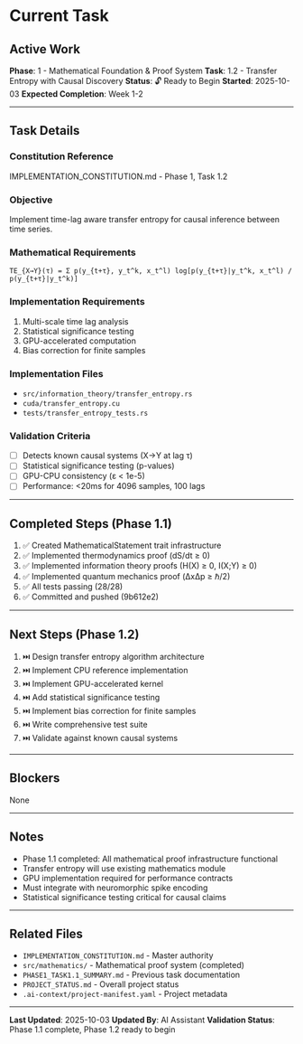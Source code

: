 # Current Task

## Active Work

**Phase**: 1 - Mathematical Foundation & Proof System
**Task**: 1.2 - Transfer Entropy with Causal Discovery
**Status**: 🔓 Ready to Begin
**Started**: 2025-10-03
**Expected Completion**: Week 1-2

---

## Task Details

### Constitution Reference
IMPLEMENTATION_CONSTITUTION.md - Phase 1, Task 1.2

### Objective
Implement time-lag aware transfer entropy for causal inference between time series.

### Mathematical Requirements
```
TE_{X→Y}(τ) = Σ p(y_{t+τ}, y_t^k, x_t^l) log[p(y_{t+τ}|y_t^k, x_t^l) / p(y_{t+τ}|y_t^k)]
```

### Implementation Requirements
1. Multi-scale time lag analysis
2. Statistical significance testing
3. GPU-accelerated computation
4. Bias correction for finite samples

### Implementation Files
- `src/information_theory/transfer_entropy.rs`
- `cuda/transfer_entropy.cu`
- `tests/transfer_entropy_tests.rs`

### Validation Criteria
- [ ] Detects known causal systems (X→Y at lag τ)
- [ ] Statistical significance testing (p-values)
- [ ] GPU-CPU consistency (ε < 1e-5)
- [ ] Performance: <20ms for 4096 samples, 100 lags

---

## Completed Steps (Phase 1.1)
1. ✅ Created MathematicalStatement trait infrastructure
2. ✅ Implemented thermodynamics proof (dS/dt ≥ 0)
3. ✅ Implemented information theory proofs (H(X) ≥ 0, I(X;Y) ≥ 0)
4. ✅ Implemented quantum mechanics proof (ΔxΔp ≥ ℏ/2)
5. ✅ All tests passing (28/28)
6. ✅ Committed and pushed (9b612e2)

---

## Next Steps (Phase 1.2)
1. ⏭️ Design transfer entropy algorithm architecture
2. ⏭️ Implement CPU reference implementation
3. ⏭️ Implement GPU-accelerated kernel
4. ⏭️ Add statistical significance testing
5. ⏭️ Implement bias correction for finite samples
6. ⏭️ Write comprehensive test suite
7. ⏭️ Validate against known causal systems

---

## Blockers
None

---

## Notes
- Phase 1.1 completed: All mathematical proof infrastructure functional
- Transfer entropy will use existing mathematics module
- GPU implementation required for performance contracts
- Must integrate with neuromorphic spike encoding
- Statistical significance testing critical for causal claims

---

## Related Files
- `IMPLEMENTATION_CONSTITUTION.md` - Master authority
- `src/mathematics/` - Mathematical proof system (completed)
- `PHASE1_TASK1.1_SUMMARY.md` - Previous task documentation
- `PROJECT_STATUS.md` - Overall project status
- `.ai-context/project-manifest.yaml` - Project metadata

---

**Last Updated**: 2025-10-03
**Updated By**: AI Assistant
**Validation Status**: Phase 1.1 complete, Phase 1.2 ready to begin
